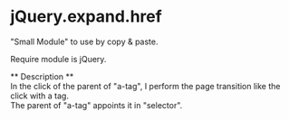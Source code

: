 jQuery.expand.href
==================
"Small Module" to use by copy & paste.

Require module is jQuery.

** Description **<br/>
In the click of the parent of "a-tag", I perform the page transition like the click with a tag.<br/>
The parent of "a-tag" appoints it in "selector".<br/>
